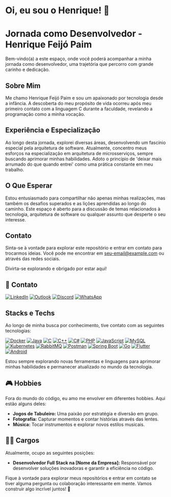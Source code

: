 
# Oi, eu sou o Henrique! 👋

# Jornada como Desenvolvedor - Henrique Feijó Paim

Bem-vindo(a) a este espaço, onde você poderá acompanhar a minha jornada como desenvolvedor, uma trajetória que percorro com grande carinho e dedicação.

## Sobre Mim

Me chamo Henrique Feijó Paim e sou um apaixonado por tecnologia desde a infância. A descoberta do meu propósito de vida ocorreu após meu primeiro contato com a linguagem C durante a faculdade, revelando a programação como a minha vocação.

## Experiência e Especialização

Ao longo desta jornada, explorei diversas áreas, desenvolvendo um fascínio especial pela arquitetura de software. Atualmente, concentro meus esforços na especialização em arquitetura de microsserviços, sempre buscando aprimorar minhas habilidades. Adoto o princípio de 'deixar mais arrumado do que quando entrei' como uma prática constante em meu trabalho.

## O Que Esperar

Estou entusiasmado para compartilhar não apenas minhas realizações, mas também os desafios superados e as lições aprendidas ao longo do caminho. Este espaço é aberto para a discussão de temas relacionados à tecnologia, arquitetura de software ou qualquer assunto que desperte o seu interesse.

## Contato

Sinta-se à vontade para explorar este repositório e entrar em contato para trocarmos ideias. Você pode me encontrar em [seu-email@example.com](mailto:seu-email@example.com) ou através das redes sociais.

Divirta-se explorando e obrigado por estar aqui!

## 📧 Contato
[![LinkedIn](https://img.shields.io/badge/-LinkedIn-%230077B5?style=for-the-badge&logo=linkedin&logoColor=white)](https:www.linkedin.com/in/thementathenrik)
[![Outlook](https://img.shields.io/badge/-Outlook-%230077B5?style=for-the-badge&logo=microsoft-outlook&logoColor=white)](mailto:henrique.paim01@edu.pucrs.br)
[![Discord](https://img.shields.io/badge/-Discord-%237289DA?style=for-the-badge&logo=discord&logoColor=white)](https://discord.gg/the_mentat_henrique)
[![WhatsApp](https://img.shields.io/badge/-WhatsApp-25D366?style=for-the-badge&logo=whatsapp&logoColor=white)](https://wa.me/5551982603703)


## Stacks e Techs
Ao longo de minha busca por conhecimento, tive contato com as seguintes tecnologias:

[![Docker](https://img.shields.io/badge/-Docker-%232496ED?style=for-the-badge&logo=docker&logoColor=white)](https://www.docker.com/)
[![Java](https://img.shields.io/badge/-Java-%23ED8B00?style=for-the-badge&logo=java&logoColor=white)](https://www.java.com/)
[![C](https://img.shields.io/badge/-C-%2300599C?style=for-the-badge&logo=c&logoColor=white)](https://en.wikipedia.org/wiki/C_(programming_language))
[![C++](https://img.shields.io/badge/-C++-%2300599C?style=for-the-badge&logo=c%2B%2B&logoColor=white)](https://en.wikipedia.org/wiki/C%2B%2B)
[![C#](https://img.shields.io/badge/-C%23-%23239120?style=for-the-badge&logo=c-sharp&logoColor=white)](https://docs.microsoft.com/en-us/dotnet/csharp/)
[![PHP](https://img.shields.io/badge/-PHP-%23777BB4?style=for-the-badge&logo=php&logoColor=white)](https://www.php.net/)
[![JavaScript](https://img.shields.io/badge/-JavaScript-%23F7DF1E?style=for-the-badge&logo=javascript&logoColor=black)](https://developer.mozilla.org/en-US/docs/Web/JavaScript)
[![MySQL](https://img.shields.io/badge/-MySQL-%234479A1?style=for-the-badge&logo=mysql&logoColor=white)](https://www.mysql.com/)
[![Kubernetes](https://img.shields.io/badge/-Kubernetes-%23326CE5?style=for-the-badge&logo=kubernetes&logoColor=white)](https://kubernetes.io/)
[![RabbitMQ](https://img.shields.io/badge/-RabbitMQ-%23FF6600?style=for-the-badge&logo=rabbitmq&logoColor=white)](https://www.rabbitmq.com/)
[![Postman](https://img.shields.io/badge/-Postman-FF6C37?style=for-the-badge&logo=postman&logoColor=white)](https://www.postman.com/)
[![Spring Boot](https://img.shields.io/badge/-Spring%20Boot-6DB33F?style=for-the-badge&logo=spring-boot&logoColor=white)](https://spring.io/projects/spring-boot)
[![Go](https://img.shields.io/badge/-Go-00ADD8?style=for-the-badge&logo=go&logoColor=white)](https://golang.org/)
[![Flutter](https://img.shields.io/badge/-Flutter-02569B?style=for-the-badge&logo=flutter&logoColor=white)](https://flutter.dev/)
[![Android](https://img.shields.io/badge/-Android-3DDC84?style=for-the-badge&logo=android&logoColor=white)](https://developer.android.com/)



Estou sempre explorando novas ferramentas e linguagens para aprimorar minhas habilidades e permanecer atualizado no mundo da tecnologia.

## 🎮 Hobbies
Fora do mundo do código, eu amo me envolver em diferentes hobbies. Aqui estão alguns deles:

- **Jogos de Tabuleiro:** Uma paixão por estratégia e diversão em grupo.
- **Fotografia:** Capturar momentos e contar histórias através das lentes.
- **Música:** Tocar instrumentos e explorar novos estilos musicais.

## 👨‍💻 Cargos
Atualmente, ocupo as seguintes posições:

- **Desenvolvedor Full Stack na [Nome da Empresa]:** Responsável por desenvolver soluções inovadoras e garantir a eficiência no código.

Fique à vontade para explorar meus repositórios e entrar em contato se tiver alguma pergunta ou colaboração interessante em mente. Vamos construir algo incrível juntos! 🚀
